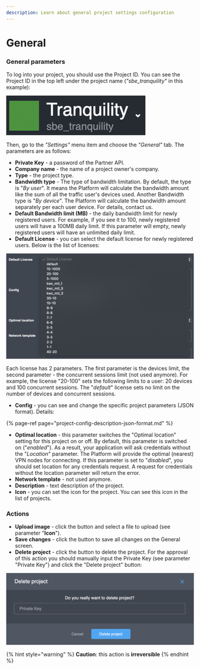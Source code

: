 ```yaml
---
description: Learn about general project settings configuration
---
```


# General

### General parameters

To log into your project, you should use the Project ID. You can see the Project ID in the top left under the project name \(_"sbe\_tranquility"_ in this example\):

![Project ID example](../../../.gitbook/assets/screenshot-2021-06-01-at-19.00.13.png)

Then, go to the _"Settings"_ menu item and choose the _"General"_ tab. The parameters are as follows:

* **Private Key** - a password of the Partner API.
* **Company name** - the name of a project owner's company.
* **Type** - the project type. 
* **Bandwidth type** - The type of bandwidth limitation. By default, the type is "_By user_". It means the Platform will calculate the bandwidth amount like the sum of all the traffic user's devices used. Another Bandwidth type is "_By device_". The Platform will calculate the bandwidth amount separately per each user device. For details, contact us.
* **Default Bandwidth limit \(MB\)** -  the daily bandwidth limit for newly registered users. For example, if you see it to 100, newly registered users will have a 100MB daily limit. If this parameter will empty, newly registered users will have an unlimited daily limit.
* **Default License** - you can select the default license for newly registered users. Below is the list of licenses:  

![Default license dropdown](../../../.gitbook/assets/list_licenses.png)

Each license has 2 parameters. The first parameter is the devices limit, the second parameter - the concurrent sessions limit \(not used anymore\). For example, the license "20-100" sets the following limits to a user: 20 devices and 100 concurrent sessions. The "_default_" license sets no limit on the number of devices and concurrent sessions.

* **Config** - you can see and change the specific project parameters \(JSON format\). Details:

{% page-ref page="project-config-description-json-format.md" %}

* **Optimal location** - this parameter switches the "Optimal location" setting for this project on or off. By default, this parameter is switched on \("_enabled_"\). As a result, your application will ask credentials without the "_Location_" parameter. The Platform will provide the optimal \(nearest\) VPN nodes for connecting. If this parameter is set to "_disabled_", you should set location for any credentials request. A request for credentials without the location parameter will return the error.
* **Network template** - not used anymore.
* **Description** - text description of the project. 
* **Icon** - you can set the icon for the project. You can see this icon in the list of projects.

### Actions

* **Upload image** - click the button and select a file to upload \(see parameter "**Icon**"\).
* **Save changes** - click the button to save all changes on the General screen.
* **Delete project** - click the button to delete the project. For the approval of this action you should manually input the Private Key \(see parameter "Private Key"\) and click the "Delete project" button:

![Delete project dialog](../../../.gitbook/assets/delete-project.png)

{% hint style="warning" %}
**Caution**: this action is **irreversible**
{% endhint %}

